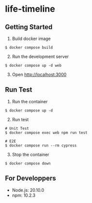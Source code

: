 # life-timeline

## Getting Started

1. Build docker image

```console
$ docker compose build
```

2. Run the development server

```console
$ docker compose up -d web
```

3. Open [http://localhost:3000](http://localhost:3000)

## Run Test

1. Run the container

```console
$ docker compose up -d
```

2. Run test

```console
# Unit Test
$ docker compose exec web npm run test

# E2E
$ docker compose run --rm cypress
```

3. Stop the container

```console
$ docker compose down
```

## For Developpers

- Node.js: 20.10.0
- npm: 10.2.3
